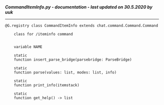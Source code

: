 ***CommandItemInfo.py - documentation - last updated on 30.5.2020 by uuk***
___

    @G.registry class CommandItemInfo extends chat.command.Command.Command
        
        class for /iteminfo command


        variable NAME

        static
        function insert_parse_bridge(parsebridge: ParseBridge)

        static
        function parse(values: list, modes: list, info)

        static
        function print_info(itemstack)

        static
        function get_help() -> list